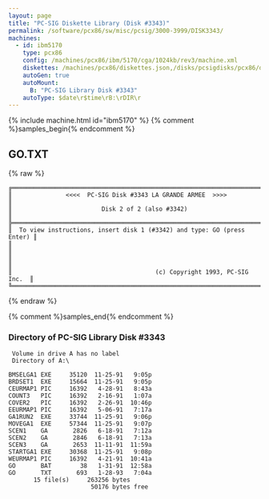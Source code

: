 ```yaml
---
layout: page
title: "PC-SIG Diskette Library (Disk #3343)"
permalink: /software/pcx86/sw/misc/pcsig/3000-3999/DISK3343/
machines:
  - id: ibm5170
    type: pcx86
    config: /machines/pcx86/ibm/5170/cga/1024kb/rev3/machine.xml
    diskettes: /machines/pcx86/diskettes.json,/disks/pcsigdisks/pcx86/diskettes.json
    autoGen: true
    autoMount:
      B: "PC-SIG Library Disk #3343"
    autoType: $date\r$time\rB:\rDIR\r
---
```


{% include machine.html id="ibm5170" %}
{% comment %}samples_begin{% endcomment %}

## GO.TXT

{% raw %}
```
╔═════════════════════════════════════════════════════════════════════════╗
║               <<<<  PC-SIG Disk #3343 LA GRANDE ARMEE  >>>>             ║
║                         Disk 2 of 2 (also #3342)                        ║
╠═════════════════════════════════════════════════════════════════════════╣
║  To view instructions, insert disk 1 (#3342) and type: GO (press Enter) ║
║                                                                         ║
║                                                                         ║
║                                        (c) Copyright 1993, PC-SIG Inc.  ║
╚═════════════════════════════════════════════════════════════════════════╝
```
{% endraw %}

{% comment %}samples_end{% endcomment %}

### Directory of PC-SIG Library Disk #3343

     Volume in drive A has no label
     Directory of A:\

    BMSELGA1 EXE     35120  11-25-91   9:05p
    BRDSET1  EXE     15664  11-25-91   9:05p
    CEURMAP1 PIC     16392   4-28-91   8:43a
    COUNT3   PIC     16392   2-16-91   1:07a
    COVER2   PIC     16392   2-26-91  10:46p
    EEURMAP1 PIC     16392   5-06-91   7:17a
    GA1RUN2  EXE     33744  11-25-91   9:06p
    MOVEGA1  EXE     57344  11-25-91   9:07p
    SCEN1    GA       2826   6-18-91   7:12a
    SCEN2    GA       2846   6-18-91   7:13a
    SCEN3    GA       2653  11-11-91  11:59a
    STARTGA1 EXE     30368  11-25-91   9:08p
    WEURMAP1 PIC     16392   4-21-91  10:41a
    GO       BAT        38   1-31-91  12:58a
    GO       TXT       693   1-28-93   7:04a
           15 file(s)     263256 bytes
                           50176 bytes free
